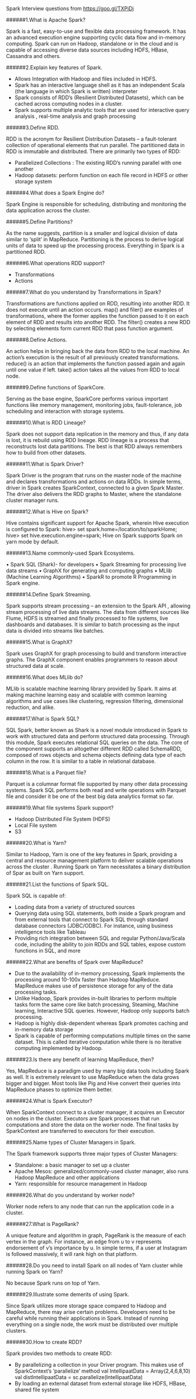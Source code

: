 Spark Interview questions from https://goo.gl/TXPiDj

######1.What is Apache Spark?

Spark is a fast, easy-to-use and flexible data processing framework. It has an advanced execution engine supporting cyclic data  flow and in-memory computing. Spark can run on Hadoop, standalone or in the cloud and is capable of accessing diverse data sources including HDFS, HBase, Cassandra and others.

######2.Explain key features of Spark.

* Allows Integration with Hadoop and files included in HDFS.
* Spark has an interactive language shell as it has an independent Scala (the language in which Spark is written) interpreter
* Spark consists of RDD’s (Resilient Distributed Datasets), which can be cached across computing nodes in a cluster.
* Spark supports multiple analytic tools that are used for interactive query analysis , real-time analysis and graph processing

######3.Define RDD.

RDD is the acronym for Resilient Distribution Datasets – a fault-tolerant collection of operational elements that run parallel. The partitioned data in RDD is immutable and distributed. There are primarily two types of RDD:
* Parallelized Collections : The existing RDD’s running parallel with one another
* Hadoop datasets: perform function on each file record in HDFS or other storage system

######4.What does a Spark Engine do?

Spark Engine is responsible for scheduling, distributing and monitoring the data application across the cluster.

######5.Define Partitions?

As the name suggests, partition is a smaller and logical division of data  similar to ‘split’ in MapReduce. Partitioning is the process to derive logical units of data to speed up the processing process. Everything in Spark is a partitioned RDD.

######6.What operations RDD support?

* Transformations
* Actions

######7.What do you understand by Transformations in Spark?

Transformations are functions applied on RDD, resulting into another RDD. It does not execute until an action occurs. map() and filer() are examples of transformations, where the former applies the function passed to it on each element of RDD and results into another RDD. The filter() creates a new RDD by selecting elements form current RDD that pass function argument.

######8.Define Actions.

An action helps in bringing back the data from RDD to the local machine. An action’s execution is the result of all previously created transformations. reduce() is an action that implements the function passed again and again until one value if left. take() action takes all the values from RDD to local node.

######9.Define functions of SparkCore.

Serving as the base engine, SparkCore performs various important functions like memory management, monitoring jobs, fault-tolerance, job scheduling and interaction with storage systems.

######10.What is RDD Lineage?

Spark does not support data replication in the memory and thus, if any data is lost, it is rebuild using RDD lineage. RDD lineage is a process that reconstructs lost data partitions. The best is that RDD always remembers how to build from other datasets.

######11.What is Spark Driver?

Spark Driver is the program that runs on the master node of the machine and declares transformations and actions on data RDDs. In simple terms, driver in Spark creates SparkContext, connected to a given Spark Master.
The driver also delivers the RDD graphs to Master, where the standalone cluster manager runs.

######12.What is Hive on Spark?

Hive contains significant support for Apache Spark, wherein Hive execution is configured to Spark:
hive> set spark.home=/location/to/sparkHome;
hive> set hive.execution.engine=spark;
Hive on Spark supports Spark on yarn mode by default.

######13.Name commonly-used Spark Ecosystems.

• Spark SQL (Shark)- for developers
• Spark Streaming for processing live data streams
• GraphX for generating and computing graphs
• MLlib (Machine Learning Algorithms)
• SparkR to promote R Programming in Spark engine.

######14.Define Spark Streaming.

Spark supports stream processing – an extension to the Spark API , allowing stream processing of live data streams. The data from different sources like Flume, HDFS is streamed and finally processed to file systems, live dashboards and databases. It is similar to batch processing as the input data is divided into streams like batches.

######15.What is GraphX?

Spark uses GraphX for graph processing to build and transform interactive graphs. The GraphX component enables programmers to reason about structured data at scale.

######16.What does MLlib do?

MLlib is scalable machine learning library provided by Spark. It aims at making machine learning easy and scalable with common learning algorithms and use cases like clustering, regression filtering, dimensional reduction, and alike.

######17.What is Spark SQL?

SQL Spark, better known as Shark is a novel module introduced in Spark to work with structured data and perform structured data processing. Through this module, Spark executes relational SQL queries on the data. The core of the component supports an altogether different RDD called SchemaRDD, composed of rows objects and schema objects defining data type of each column in the row. It is similar to a table in relational database.

######18.What is a Parquet file?

Parquet is a columnar format file supported by many other data processing systems. Spark SQL performs both read and write operations with Parquet file and consider it be one of the best big data analytics format so far.

######19.What file systems Spark support?

* Hadoop Distributed File System (HDFS)
* Local File system
* S3

######20.What is Yarn?

Similar to Hadoop, Yarn is one of the key features in Spark, providing a central and resource management platform to deliver scalable operations across the cluster . Running Spark on Yarn necessitates a binary distribution of Spar as built on Yarn support.

######21.List the functions of Spark SQL.

Spark SQL is capable of:
* Loading data from a variety of structured sources
* Querying data using SQL statements, both inside a Spark program and from external tools that connect to Spark SQL through standard database connectors (JDBC/ODBC). For instance, using business intelligence tools like Tableau
* Providing rich integration between SQL and regular Python/Java/Scala code, including the ability to join RDDs and SQL tables, expose custom functions in SQL, and more

######22.What are benefits of Spark over MapReduce?

* Due to the availability of in-memory processing, Spark implements the processing around 10-100x faster than Hadoop MapReduce. MapReduce makes use of persistence storage for any of the data processing tasks.
* Unlike Hadoop, Spark provides in-built libraries to perform multiple tasks form the same core like batch processing, Steaming, Machine learning, Interactive SQL queries. However, Hadoop only supports batch processing.
* Hadoop is highly disk-dependent whereas Spark promotes caching and in-memory data storage
* Spark is capable of performing computations multiple times on the same dataset. This is called iterative computation while there is no iterative computing implemented by Hadoop.

######23.Is there any benefit of learning MapReduce, then?

Yes, MapReduce is a paradigm used by many big data tools including Spark as well. It is extremely relevant to use MapReduce when the data grows bigger and bigger. Most tools like Pig and Hive convert their queries into MapReduce phases to optimize them better.

######24.What is Spark Executor?

When SparkContext connect to a cluster manager, it acquires an Executor on nodes in the cluster. Executors are Spark processes that run computations and store the data on the worker node. The final tasks by SparkContext are transferred to executors for their execution.

######25.Name types of Cluster Managers in Spark.

The Spark framework supports three major types of Cluster Managers:
* Standalone: a basic manager to set up a cluster
* Apache Mesos: generalized/commonly-used cluster manager, also runs Hadoop MapReduce and other applications
* Yarn: responsible for resource management in Hadoop

######26.What do you understand by worker node?

Worker node refers to any node that can run the application code in a cluster.

######27.What is PageRank?

A unique feature and algorithm in graph, PageRank is the measure of each vertex in the graph. For instance, an edge from u to v represents endorsement of v’s importance by u. In simple terms, if a user at Instagram is followed massively, it will rank high on that platform.

######28.Do you need to install Spark on all nodes of Yarn cluster while running Spark on Yarn?

No because Spark runs on top of Yarn.

######29.Illustrate some demerits of using Spark.

Since Spark utilizes more storage space compared to Hadoop and MapReduce, there may arise certain problems. Developers need to be careful while running their applications in Spark. Instead of running everything on a single node, the work must be distributed over multiple clusters. 

######30.How to create RDD?

Spark provides two methods to create RDD:
* By parallelizing a collection in your Driver program. This makes use of SparkContext’s ‘parallelize’ method
val IntellipaatData = Array(2,4,6,8,10)
val distIntellipaatData = sc.parallelize(IntellipaatData)
* By loading an external dataset from external storage like HDFS, HBase, shared file system

